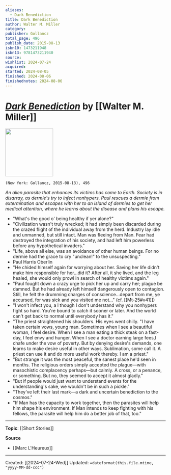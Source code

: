 ```yaml
---
aliases:
  - Dark Benediction
title: Dark Benediction
author: Walter M. Miller
category: 
publisher: Gollancz
total_page: 496
publish_date: 2015-08-13
isbn10: 1473211948
isbn13: 9781473211940
source: 
wishlist: 2024-07-24
acquired: 
started: 2024-08-05
finished: 2024-08-06
finishednotes: 2024-08-06
---
```

# *[Dark Benediction](https://archive.org/details/bestofwaltermmil0000mill/page/n7/mode/2up)* by [[Walter M. Miller]]

<img src="http://books.google.com/books/content?id=X7AVrgEACAAJ&printsec=frontcover&img=1&zoom=1&source=gbs_api" width=150>

`(New York: Gollancz, 2015-08-13), 496`

*An alien parasite that enhances its victims has come to Earth. Society is in disarray, as dermie's try to infect nonhypers. Paul rescues a dermie from extermination and escapes with her to an island of dermies to get her medical attention, where he learns about the disease and plans his escape.*

- "What's the good o' being healthy if yer alone?"
- "Civilization wasn't truly wrecked; it had simply been discarded during the crazed flight of the individual away from the herd. Industry lay idle and unmanned, but still intact. Man was fleeing from Man. Fear had destroyed the integration of his society, and had left him powerless before any hypothetical invaders."
- "Life, above all else, was an avoidance of other human beings. For no dermie had the grace to cry "unclean!" to the unsuspecting."
- Paul Harris Oberlin
- "He chided himself again for worrying about her. Saving her life didn't make him responsible for her...did it? After all, it she lived, and the leg healed, she would only prowl in search of healthy victims again."
- "Paul fought down a crazy urge to pick her up and carry her; plague be damned. But he had already left himself dangerously open to contagion. Still, he felt the drumming charges of conscience...depart from me, ye accursed, for was sick and you visited me not..." (cf. [[Mt-25#v41]])
- "I won't infect you, a l though I don't understand why you nonhypers fight so hard. You're bound to catch it sooner or later. And the world can't get back to normal until everybody has it."
- "The priest straightened his shoulders. His eyes went chilly. "I have taken certain vows, young man. Sometimes when I see a beautiful woman, I feel desire. When I see a man eating a thick steak on a fast-day, I feel envy and hunger. When I see a doctor earning large fees,I chafe under the vow of poverty. But by denying desire's demands, one learns to make desire useful in other ways. Sublimation, some call it. A priest can use it and do more useful work thereby. I am a priest."
- "But strange it was the most peaceful, the sanest place he'd seen in months. The religious orders simply accepted the plague—with masochistic complacency perhaps—but calmly. A cross, or a penance, or something. But no, they seemed to accept it almost gladly."
- "But if people would just want to understand events for the understanding's sake, we wouldn't be in such a pickle."
- "They've left their last mark—a dark and uncertain benediction to the cosmos."
- "If Man has the capacity to work together, then the parasites will help him shape his environment. If Man intends to keep fighting with his fellows, the parasite will help him do a better job of that, too."

--- 
**Topic**: [[Short Stories]]

**Source**
- [[Marc L'Heureux]]
 
---
Created: [[2024-07-24-Wed]]
Updated: `=dateformat(this.file.mtime, "yyyy-MM-dd-ccc")`
